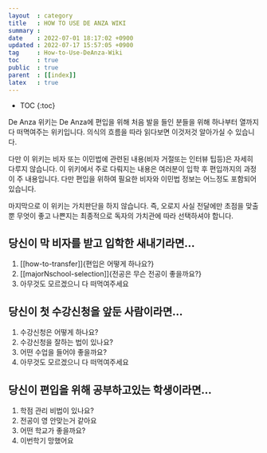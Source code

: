 ```yaml
---
layout  : category
title   : HOW TO USE DE ANZA WIKI
summary :
date    : 2022-07-01 18:17:02 +0900
updated : 2022-07-17 15:57:05 +0900
tag     : How-to-Use-DeAnza-Wiki
toc     : true
public  : true
parent  : [[index]]
latex   : true
---
```

* TOC
{:toc}

De Anza 위키는 De Anza에 편입을 위해 처음 발을 들인 분들을 위해 하나부터 열까지 다 떠멱여주는 위키입니다. 의식의 흐름을 따라 읽다보면 이것저것 알아가실 수 있습니다.

다만 이 위키는 비자 또는 이민법에 관련된 내용(비자 거절또는 인터뷰 팁등)은 자세히 다루지 않습니다.
이 위키에서 주로 다뤄지는 내용은 여러분이 입학 후 편입까지의 과정이 주 내용입니다. 다만 편입을 위하여 필요한 비자와 이민법 정보는 어느정도 포함되어 있습니다.

마지막으로 이 위키는 가치판단을 하지 않습니다. 즉, 오로지 사실 전달에만 초점을 맞출 뿐 무엇이 좋고 나쁜지는 최종적으로 독자의 가치관에 따라 선택하셔야 합니다.


## 당신이 막 비자를 받고 입학한 새내기라면...

1. [[how-to-transfer]]{편입은 어떻게 하나요?}
2. [[majorNschool-selection]]{전공은 무슨 전공이 좋을까요?}
3. 아무것도 모르겠으니 다 떠먹여주세요

## 당신이 첫 수강신청을 앞둔 사람이라면...

1. 수강신청은 어떻게 하나요? 
2. 수강신청을 잘하는 법이 있나요?
3. 어떤 수업을 들어야 좋을까요?
4. 아무것도 모르겠으니 다 떠먹여주세요

## 당신이 편입을 위해 공부하고있는 학생이라면...

1. 학점 관리 비법이 있나요?
2. 전공이 영 안맞는거 같아요
3. 어떤 학교가 좋을까요?
4. 이번학기 망했어요


